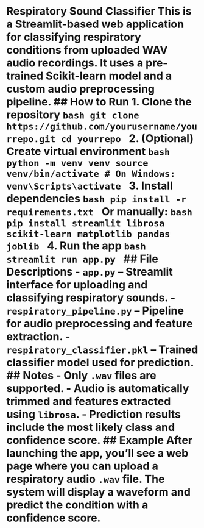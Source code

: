 # Respiratory Sound Classifier This is a Streamlit-based web application for classifying respiratory conditions from uploaded **WAV** audio recordings. It uses a pre-trained Scikit-learn model and a custom audio preprocessing pipeline. ## How to Run 1. Clone the repository ```bash git clone https://github.com/yourusername/yourrepo.git cd yourrepo ``` 2. (Optional) Create virtual environment ```bash python -m venv venv source venv/bin/activate # On Windows: venv\Scripts\activate ``` 3. Install dependencies ```bash pip install -r requirements.txt ``` Or manually: ```bash pip install streamlit librosa scikit-learn matplotlib pandas joblib ``` 4. Run the app ```bash streamlit run app.py ``` ## File Descriptions - `app.py` – Streamlit interface for uploading and classifying respiratory sounds. - `respiratory_pipeline.py` – Pipeline for audio preprocessing and feature extraction. - `respiratory_classifier.pkl` – Trained classifier model used for prediction. ## Notes - Only `.wav` files are supported. - Audio is automatically trimmed and features extracted using `librosa`. - Prediction results include the most likely class and confidence score. ## Example After launching the app, you’ll see a web page where you can upload a respiratory audio `.wav` file. The system will display a waveform and predict the condition with a confidence score.
